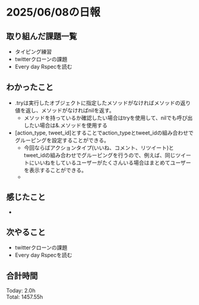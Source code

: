 # 2025/06/08の日報
## 取り組んだ課題一覧
* タイピング練習
* twitterクローンの課題
* Every day Rspecを読む
## わかったこと 
* .tryは実行したオブジェクトに指定したメソッドがなければメソッドの返り値を返し、メソッドがなければnilを返す。
  * メソッドを持っているか確認したい場合はtryを使用して、nilでも呼び出したい場合は&.メソッドを使用する
* [action_type, tweet_id]とすることでaction_typeとtweet_idの組み合わせでグルーピングを設定することができる。
  * 今回ならばアクションタイプ(いいね、コメント、リツイート)とtweet_idの組み合わせでグルーピングを行うので、例えば、同じツイートにいいねをしているユーザーがたくさんいる場合はまとめてユーザーを表示することができる。
  *   
## 感じたこと
* 
## 次やること
* twitterクローンの課題
* Every day Rspecを読む
##  合計時間 
Today: 2.0h<br>
Total: 1457.55h
